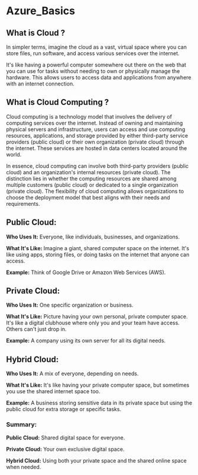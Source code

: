 # Azure_Basics

## What is Cloud ?  

In simpler terms, imagine the cloud as a vast, virtual space where you can store files, run software, and access various services over the internet. 

It's like having a powerful computer somewhere out there on the web that you can use for tasks without needing to own or physically manage the hardware. This allows users to access data and applications from anywhere with an internet connection.

## What is Cloud Computing ?

Cloud computing is a technology model that involves the delivery of computing services over the internet. Instead of owning and maintaining physical servers and infrastructure, users can access and use computing resources, applications, and storage provided by either third-party service providers (public cloud) or their own organization (private cloud) through the internet. These services are hosted in data centers located around the world.

In essence, cloud computing can involve both third-party providers (public cloud) and an organization's internal resources (private cloud). The distinction lies in whether the computing resources are shared among multiple customers (public cloud) or dedicated to a single organization (private cloud). The flexibility of cloud computing allows organizations to choose the deployment model that best aligns with their needs and requirements.

## Public Cloud:

**Who Uses It:** Everyone, like individuals, businesses, and organizations.

**What It's Like:** Imagine a giant, shared computer space on the internet. It's like using apps, storing files, or doing tasks on the internet that anyone can access.

**Example:** Think of Google Drive or Amazon Web Services (AWS).

## Private Cloud:

**Who Uses It:** One specific organization or business.

**What It's Like:** Picture having your own personal, private computer space. It's like a digital clubhouse where only you and your team have access. Others can't just drop in.

**Example:** A company using its own server for all its digital needs.

## Hybrid Cloud:

**Who Uses It:** A mix of everyone, depending on needs.

**What It's Like:** It's like having your private computer space, but sometimes you use the shared internet space too. 

**Example:** A business storing sensitive data in its private space but using the public cloud for extra storage or specific tasks.

### Summary:

**Public Cloud:** Shared digital space for everyone.

**Private Cloud:** Your own exclusive digital space.

**Hybrid Cloud:** Using both your private space and the shared online space when needed.
